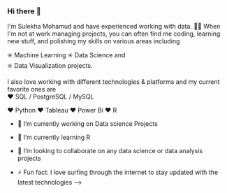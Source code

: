 ### Hi there 👋

 I'm Sulekha Mohamud  and have experienced working with data. 
🧑‍💻 When I'm not at work  managing projects, you can often find me coding, learning new stuff, and polishing my skills on  various areas including 


✳️ Machine Learning 
✳️ Data Science and  
✳️ Data Visualization projects.  

I also love working with different technologies &amp; platforms and my current favorite ones are  
❤️ SQL / PostgreSQL / MySQL 

❤️ Python 
❤️ Tableau 
❤️ Power Bi
❤️ R



- 🔭 I’m currently working on Data science Projects
- 🌱 I’m currently learning R 
- 👯 I’m looking to collaborate on any data science or data analysis projects

- ⚡ Fun fact: I love surfing through the internet to stay updated with the latest technologies
-->
